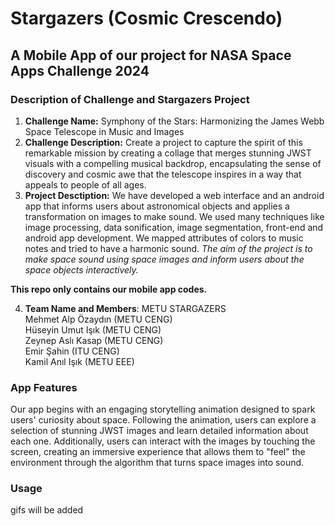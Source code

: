 # Stargazers (Cosmic Crescendo)
## A Mobile App of our project for NASA Space Apps Challenge 2024
### Description of Challenge and Stargazers Project
1) **Challenge Name:**  Symphony of the Stars: Harmonizing the James Webb Space Telescope in Music and Images
2) **Challenge Description:** Create a project to capture the spirit of this remarkable mission by creating a collage that merges stunning JWST visuals with a compelling musical backdrop, encapsulating the sense of discovery and cosmic awe that the telescope inspires in a way that appeals to people of all ages.
3) **Project Desctiption:** We have developed a web interface and an android app that informs users about astronomical objects and applies a transformation on images to make sound. We used many techniques like image processing, data sonification, image segmentation, front-end and android app development. We mapped attributes of colors to music notes and tried to have a harmonic sound. *The aim of the project is to make space sound using space images and inform users about the space objects interactively.*

  **This repo only contains our mobile app codes.**  
  
4) **Team Name and Members**: METU STARGAZERS <br> Mehmet Alp Özaydın (METU CENG) <br> Hüseyin Umut Işık (METU CENG) <br> Zeynep Aslı Kasap (METU CENG) <br> Emir Şahin (ITU CENG) <br> Kamil Anıl Işık (METU EEE)

### App Features
Our app begins with an engaging storytelling animation designed to spark users' curiosity about space. Following the animation, users can explore a selection of stunning JWST images and learn detailed information about each one. Additionally, users can interact with the images by touching the screen, creating an immersive experience that allows them to "feel" the environment through the algorithm that turns space images into sound.

### Usage

gifs will be added
